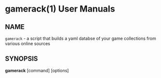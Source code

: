 # gamerack(1) User Manuals
## NAME
`gamerack` - a script that builds a yaml databse of your game collections from various online sources

## SYNOPSIS
**gamerack** [command] [options]
